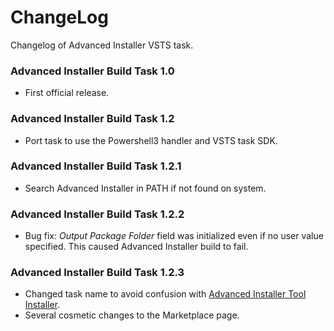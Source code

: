 # ChangeLog

Changelog of Advanced Installer VSTS task.

### Advanced Installer Build Task 1.0

* First official release.

### Advanced Installer Build Task 1.2

* Port task to use the  Powershell3 handler and VSTS task SDK.

### Advanced Installer Build Task 1.2.1

* Search Advanced Installer in PATH if not found on system. 

### Advanced Installer Build Task 1.2.2

* Bug fix: *Output Package Folder* field was initialized even if no user value specified. This caused Advanced Installer build to fail.

### Advanced Installer Build Task 1.2.3

* Changed task name to avoid confusion with [Advanced Installer Tool Installer](https://marketplace.visualstudio.com/items?itemName=caphyon.AdvancedInstallerTool).
* Several cosmetic changes to the Marketplace page.
